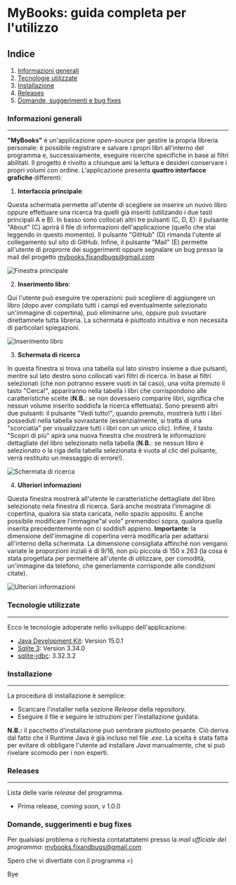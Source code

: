 # MyBooks: guida completa per l'utilizzo
## Indice
1. [Informazioni generali](#informazioni-generali)
2. [Tecnologie utilizzate](#tecnologie-utilizzate)
3. [Installazione](#installazione)
4. [Releases](#releases)
4. [Domande, suggerimenti e bug fixes](#domande-suggerimenti-e-bug-fixes)

### Informazioni generali
***
**"MyBooks"** è un'applicazione *open-source* per gestire la propria libreria personale: è possibile registrare e salvare i propri libri all'interno del programma
e, successivamente, eseguire ricerche specifiche in base ai filtri abilitati.
Il progetto è rivolto a chiunque ami la lettura e desideri conservare i propri volumi con ordine.
L'applicazione presenta **quattro interfacce grafiche** differenti:

1) **Interfaccia principale**: 

Questa schermata permette all'utente di scegliere se inserire un nuovo libro oppure effettuare una ricerca tra quelli già inseriti (utilizando i due tasti principali A e B).
In basso sono collocati altri tre pulsanti (C, D, E): il pulsante "About" (C) aprirà il file di informazioni dell'applicazione (quello che stai leggendo in questo momento).
Il pulsante "GitHub" (D) rimanda l'utente al collegamento sul sito di GitHub.
Infine, il pulsante "Mail" (E) permette all'utente di proprorre dei suggerimenti oppure segnalare un bug presso la mail del progetto mybooks.fixandbugs@gmail.com



![Finestra principale](https://github.com/RichardBoy05/MyBooks/blob/main/res/window1.png)



2) **Inserimento libro**: 

Qui l'utente può eseguire tre operazioni: può scegliere di aggiungere un libro (dopo aver compilato tutti i campi ed eventualmente selezionato un'immagine di copertina),
può eliminarne uno, oppure può svuotare direttamnete tutta libreria. La schermata è piuttosto intuitiva e non necessita di particolari spiegazioni.



![Inserimento libro](https://github.com/RichardBoy05/MyBooks/blob/main/res/window2.png)


3) **Schermata di ricerca**

In questa finestra si trova una tabella sul lato sinistro insieme a due pulsanti, mentre sul lato destro sono collocati vari filtri di ricerca.
In base ai filtri selezionati (che non potranno essere vuoti in tal caso), una volta premuto il tasto "Cerca!", appariranno nella tabella i libri che corrispondono alle caratteristiche scelte (**N.B.**: se non dovessero comparire libri, significa che nessun volume inserito soddisfa la ricerca effettuata).
Sono presenti altri due pulsanti: il pulsante "Vedi tutto!", quando premuto, mostrerà tutti i libri posseduti nella tabella sovrastante (essenzialmente, si tratta di una "scorciatia" per visualizzare tutti i libri con un unico clic).
Infine, il tasto "Scopri di più" apirà una nuova finestra che mostrerà le informazioni dettagliate del libro selezionato nella tabella (**N.B.**: se nessun libro è selezionato o la riga della tabella selezionata è vuota al clic del pulsante, verrà restituito un messaggio di errore!).


![Schermata di ricerca](https://github.com/RichardBoy05/MyBooks/blob/main/res/window3.png)



4) **Ulteriori informazioni**

Questa finestra mostrerà all'utente le caratteristiche dettagliate del libro selezionato nela finestra di ricerca.
Sarà anche mostrata l'immagine di copertina, qualora sia stata caricata, nello spazio apposito. È anche possibile modificare l'immagine"al volo" premendoci sopra, qualora quella inserita precedentemente non ci soddisfi appieno.
**Importante**: la dimensione dell'immagine di copertina verrà modificarla per adattarsi all'interno della schermata. La dimensione consigliata affinché non vengano variate le proporzioni inziali è di 9/16, non più piccola di 150 x 263 (la cosa è stata progettata per permettere all'utente di utilizzare, per comodità, un'immagine da telefono, che generlamente corrisponde alle condizioni citate).


![Ulteriori informazioni](https://github.com/RichardBoy05/MyBooks/blob/main/res/window4.png)


### Tecnologie utilizzate
***
Ecco le tecnologie adoperate nello sviluppo dell'applicazione:
* [Java Development Kit](https://www.oracle.com/it/java/technologies/javase-jdk15-doc-downloads.html): Version 15.0.1 
* [Sqlite 3](https://www.sqlite.org/download.html): Version 3.34.0
* [sqlite-jdbc](https://github.com/xerial/sqlite-jdbc/releases): 3.32.3.2

### Installazione
***
La procedura di installazione è semplice:
* Scaricare l'installer nella sezione *Release* della repository.
* Eseguire il file e seguire le istruzioni per l'installazione guidata.

**N.B.:** il pacchetto d'installazione può sembrare piuttosto pesante. Ciò deriva dal fatto che il Runtime Java è già incluso nel file *.exe*.
La scelta è stata fatta per evitare di obbligare l'utente ad installare *Java* manualmente, che si può rivelare scomodo per i non esperti.

### Releases
***
Lista delle varie *release* del programma.
* Prima release, *coming soon*, v 1.0.0

### Domande, suggerimenti e bug fixes

Per qualsiasi problema o richiesta contatattatemi presso la *mail ufficiale del programma*: mybooks.fixandbugs@gmail.com

Spero che vi divertiate con il programma =)

Bye
